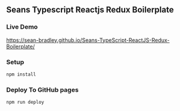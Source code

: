 ## Seans Typescript Reactjs Redux Boilerplate

### Live Demo

https://sean-bradley.github.io/Seans-TypeScript-ReactJS-Redux-Boilerplate/

### Setup

```bash
npm install
```

### Deploy To GitHub pages

```bash
npm run deploy
```


